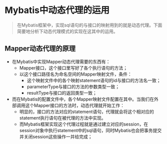 # Mybatis中动态代理的运用 #
> 在Mybatis框架中，实现sql语句的与接口的映射用到的就是动态代理。下面简要地分析下动态代理模式的实现在这其中的运用。

## Mapper动态代理的原理 ##


- 在Mybatis中实现Mapper动态代理需要的东西有：
	- Mapper接口，这个接口里写好了各个执行语句的方法；
	- 以这个接口路径名为命名空间的Mapper映射文件，条件：
		- 这个映射文件中的各个映射statement语句的id与接口的方法名一致；
		- parameterType与接口的方法的参数类型一致；
		- resultType与接口的返回类型一致；
- 而在Mybatis的配置文件中，各个Mapper映射文件配置在其中。当我们在外部调用这个Mapper接口的方法时，动态代理就开始工作：
	- 明显的，接口的方法对应的statement语句，代理就会将这个相对应的statement执行语句在被代理的方法中实现。
	- 而Mybatis框架实现这个代理过程就是通过建立对应的session，在session对象中执行statement中的sql语句，同时Mybatis也会把事务提交并关闭session这些操作一并给完成；